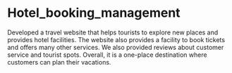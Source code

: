 # Hotel_booking_management
Developed a travel website that helps tourists to explore new places and provides hotel facilities. The website also provides a facility to book tickets and offers many other services. We also provided reviews about customer service and tourist spots. Overall, it is a one-place destination where customers can plan their vacations. 
